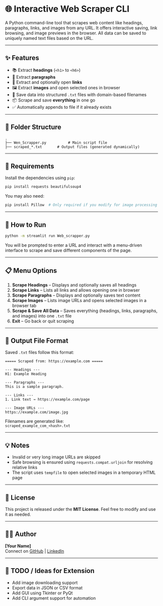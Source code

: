 # 🌐 Interactive Web Scraper CLI

A Python command-line tool that scrapes web content like headings, paragraphs, links, and images from any URL. It offers interactive saving, link browsing, and image previews in the browser. All data can be saved to uniquely named text files based on the URL.

---

## ✨ Features

- 📚 Extract **headings** (`<h1>` to `<h6>`)
- 📝 Extract **paragraphs**
- 🔗 Extract and optionally open **links**
- 🖼️ Extract **images** and open selected ones in browser
- 💾 Save data into structured `.txt` files with domain-based filenames
- 📦 Scrape and save **everything** in one go
- ✅ Automatically appends to file if it already exists

---

## 📂 Folder Structure

```
.
├── Wen_Scrapper.py          # Main script file
├── scraped_*.txt       # Output files (generated dynamically)
```

---

## 🧰 Requirements

Install the dependencies using `pip`:

```bash
pip install requests beautifulsoup4
```

You may also need:

```bash
pip install Pillow  # Only required if you modify for image processing
```

---

## 🚀 How to Run

```bash
python -m streamlit run Web_scrapper.py
```

You will be prompted to enter a URL and interact with a menu-driven interface to scrape and save different components of the page.

---

## 📋 Menu Options

1. **Scrape Headings** – Displays and optionally saves all headings  
2. **Scrape Links** – Lists all links and allows opening one in browser  
3. **Scrape Paragraphs** – Displays and optionally saves text content  
4. **Scrape Images** – Lists image URLs and opens selected images in a browser tab  
5. **Scrape & Save All Data** – Saves everything (headings, links, paragraphs, and images) into one `.txt` file  
6. **Exit** – Go back or quit scraping  

---

## 📁 Output File Format

Saved `.txt` files follow this format:

```
===== Scraped from: https://example.com =====

--- Headings ---
H1: Example Heading

--- Paragraphs ---
This is a sample paragraph.

--- Links ---
1. Link text → https://example.com/page

--- Image URLs ---
https://example.com/image.jpg
```

Filenames are generated like:  
`scraped_example_com_<hash>.txt`

---

## 💡 Notes

- Invalid or very long image URLs are skipped
- Safe browsing is ensured using `requests.compat.urljoin` for resolving relative links
- The script uses `tempfile` to open selected images in a temporary HTML page

---

## 📃 License

This project is released under the **MIT License**. Feel free to modify and use it as needed.

---

## 🙋‍♂️ Author

**[Your Name]**  
Connect on [GitHub](https://github.com/YashPatel5652) | [LinkedIn](www.linkedin.com/in/yash-patel-bb2984303)

---

## 📌 TODO / Ideas for Extension

- Add image downloading support
- Export data in JSON or CSV format
- Add GUI using Tkinter or PyQt
- Add CLI argument support for automation
